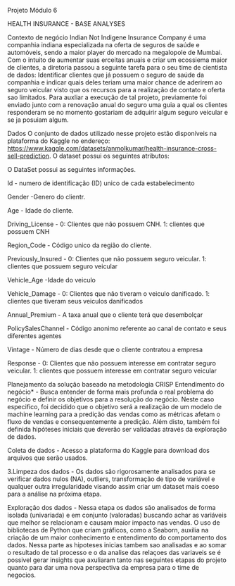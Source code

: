 
Projeto Módulo 6

HEALTH INSURANCE - BASE ANALYSES

Contexto de negócio
Indian Not Indigene Insurance Company é uma companhia indiana especializada na oferta de seguros de saúde e automóveis, sendo a maior player do mercado na megalopole de Mumbai. Com o intuito de aumentar suas erceitas anuais e criar um ecossiema maior de clientes, a diretoria passou a seguinte tarefa para o seu time de cientista de dados: Identificar clientes que já possuem o seguro de saúde da companhia e indicar quais deles teriam uma maior chance de aderirem ao seguro veicular visto que os recursos para a realização de contato e oferta sao limitados. Para auxliar a execução de tal projeto, previamente foi enviado junto com a renovação anual do seguro uma guia a qual os clientes responderam se no momento gostariam de adquirir algum seguro veicular e se ja posuiam algum.

Dados
O conjunto de dados utilizado nesse projeto estão disponíveis na plataforma do Kaggle no endereço: https://www.kaggle.com/datasets/anmolkumar/health-insurance-cross-sell-prediction. O dataset possui os seguintes atributos:

O DataSet possui as seguintes informações.

Id - numero de identificação (ID) unico de cada estabelecimento

Gender -Genero do clientr.

Age - Idade do cliente.

Driving_License - 0: Clientes que não possuem CNH. 1: clientes que possuem CNH

Region_Code - Código unico da região do cliente.

Previously_Insured - 0: Clientes que não possuem seguro veicular. 1: clientes que possuem seguro veicular

Vehicle_Age -Idade do veiculo

Vehicle_Damage - 0: Clientes que não tiveram o veiculo danificado. 1: clientes que tiveram seus veiculos danificados

Annual_Premium - A taxa anual que o cliente terá que desembolçar

PolicySalesChannel - Código anonimo referente ao canal de contato e seus diferentes agentes

Vintage - Número de dias desde que o cliente contratou a empresa

Response - 0: Clientes que não possuem interesse em contratar seguro veicular. 1: clientes que possuem interesse em contratar seguro veicular

Planejamento da solução baseado na metodologia CRISP
Entendimento do negócio* - Busca entender de forma mais profunda o real problema do negócio e definir os objetivos para a resolução do negócio. Neste caso especifico, foi decidido que o objetivo será a realização de um modelo de machine learning para a predição das vendas como as métricas afetam o fluxo de vendas e consequentemente a predição. Além disto, também foi definida hipóteses iniciais que deverão ser validadas através da exploração de dados.

Coleta de dados - Acesso a plataforma do Kaggle para download dos arquivos que serão usados.

3.Limpeza dos dados - Os dados são rigorosamente analisados para se verificar dados nulos (NA), outliers, transformação de tipo de variável e qualquer outra irregularidade visando assim criar um dataset mais coeso para a análise na próxima etapa.

Exploração dos dados - Nessa etapa os dados são analisados de forma isolada (univariada) e em conjunto (valoradas) buscando achar as variáveis que melhor se relacionam e causam maior impacto nas vendas. O uso de bibliotecas de Python que criam gráficos, como a Seaborn, auxilia na criação de um maior conhecimento e entendimento do comportamento dos dados. Nessa parte as hipoteses inicias tambem sao analisadas e ao somar o resultado de tal processo e o da analise das relaçoes das variaveis se é possivel gerar insights que axuliaram tanto nas seguintes etapas do projeto quanto para dar uma nova perspectiva da empresa para o time de negocios.
